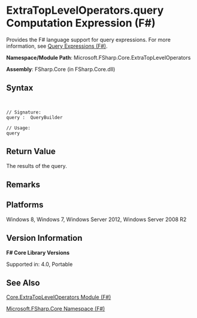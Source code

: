 # ExtraTopLevelOperators.query Computation Expression (F#)

Provides the F# language support for query expressions. For more information, see [Query Expressions &#40;F&#35;&#41;](Query-Expressions-%5BFSharp%5D.md).

**Namespace/Module Path**: Microsoft.FSharp.Core.ExtraTopLevelOperators

**Assembly**: FSharp.Core (in FSharp.Core.dll)


## Syntax


```


// Signature:
query :  QueryBuilder

// Usage:
query

```



## Return Value
The results of the query.


## Remarks

## Platforms
Windows 8, Windows 7, Windows Server 2012, Windows Server 2008 R2


## Version Information
**F# Core Library Versions**

Supported in: 4.0, Portable


## See Also
[Core.ExtraTopLevelOperators Module &#40;F&#35;&#41;](Core.ExtraTopLevelOperators-Module-%5BFSharp%5D.md)

[Microsoft.FSharp.Core Namespace &#40;F&#35;&#41;](Microsoft.FSharp.Core-Namespace-%5BFSharp%5D.md)

